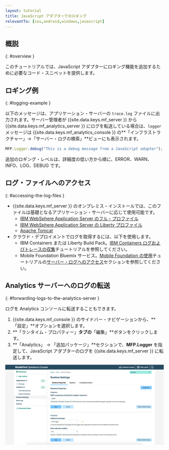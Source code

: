 ```yaml
---
layout: tutorial
title: JavaScript アダプターでのロギング
relevantTo: [ios,android,windows,javascript]
---
```

<!-- NLS_CHARSET=UTF-8 -->
## 概説
{: #overview }

このチュートリアルでは、JavaScript アダプターにロギング機能を追加するために必要なコード・スニペットを提供します。

## ロギング例
{: #logging-example }

以下のメッセージは、アプリケーション・サーバーの `trace.log` ファイルに出力されます。サーバー管理者が {{site.data.keys.mf_server }} から {{site.data.keys.mf_analytics_server }} にログを転送している場合は、`logger` メッセージは {{site.data.keys.mf_analytics_console }} の**「インフラストラクチャー」→「サーバー・ログの検索」**ビューにも表示されます。

```javascript
MFP.Logger.debug("This is a debug message from a JavaScript adapter");
```

追加のロギング・レベルは、詳細度の低い方から順に、ERROR、WARN、INFO、LOG、DEBUG です。 

## ログ・ファイルへのアクセス
{: #accessing-the-log-files }

* {{site.data.keys.mf_server }} のオンプレミス・インストールでは、このファイルは基礎となるアプリケーション・サーバーに応じて使用可能です。 
    * [IBM WebSphere Application Server のフル・プロファイル](http://ibm.biz/knowctr#SSEQTP_8.5.5/com.ibm.websphere.base.doc/ae/ttrb_trcover.html)
    * [IBM WebSphere Application Server の Liberty プロファイル](http://ibm.biz/knowctr#SSEQTP_8.5.5/com.ibm.websphere.wlp.doc/ae/rwlp_logging.html?cp=SSEQTP_8.5.5%2F1-16-0-0)
    * [Apache Tomcat](http://tomcat.apache.org/tomcat-7.0-doc/logging.html)
* クラウド・デプロイメントでログを取得するには、以下を使用します。
    * IBM Containers または Liberty Build Pack。[IBM Containers ログおよびトレースの収集](../../../bluemix/mobilefirst-server-using-scripts/log-and-trace-collection/)チュートリアルを参照してください。
    * Mobile Foundation Bluemix サービス。[Mobile Foundation の使用](../../../bluemix/using-mobile-foundation)チュートリアルの[サーバー・ログへのアクセス](../../../bluemix/using-mobile-foundation/#accessing-server-logs)セクションを参照してください。

## Analytics サーバーへのログの転送
{: #forwarding-logs-to-the-analytics-server }

ログを Analytics コンソールに転送することもできます。

1. {{site.data.keys.mf_console }} のサイドバー・ナビゲーションから、**「設定」**オプションを選択します。
2. **「ランタイム・プロパティー」**タブの**「編集」**ボタンをクリックします。
3. **「Analytics」 → 「追加パッケージ」**セクションで、**MFP.Logger** を指定して、JavaScript アダプターのログを {{site.data.keys.mf_server }} に転送します。

![コンソールからのログ・フィルタリング](javascript-filter.png)

